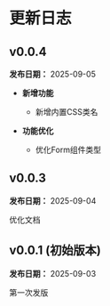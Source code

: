 # 更新日志

## v0.0.4

**发布日期：** 2025-09-05

- **新增功能**

  - 新增内置CSS类名

- **功能优化**

  - 优化Form组件类型

## v0.0.3

**发布日期：** 2025-09-04

优化文档


## v0.0.1 (初始版本)

**发布日期：** 2025-09-03

第一次发版